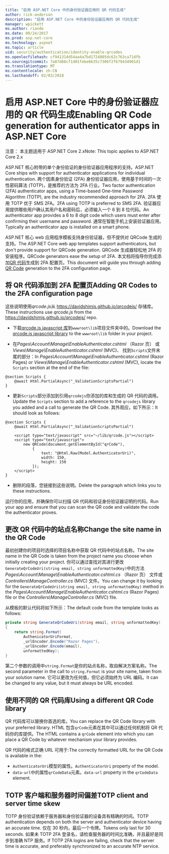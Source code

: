 ```yaml
---
title: "启用 ASP.NET Core 中的身份验证器应用的 QR 代码生成"
author: rick-anderson
description: "启用 ASP.NET Core 中的身份验证器应用的 QR 代码生成"
manager: wpickett
ms.author: riande
ms.date: 09/24/2017
ms.prod: asp.net-core
ms.technology: aspnet
ms.topic: article
uid: security/authentication/identity-enable-qrcodes
ms.openlocfilehash: cf941314d54aa4a7bd1724805dc62c763ca71dfb
ms.sourcegitcommit: 7a87d66cf1d01febe6635c7306f2f679434901d1
ms.translationtype: MT
ms.contentlocale: zh-CN
ms.lasthandoff: 02/03/2018
---
```

# <a name="enabling-qr-code-generation-for-authenticator-apps-in-aspnet-core"></a><span data-ttu-id="22537-103">启用 ASP.NET Core 中的身份验证器应用的 QR 代码生成</span><span class="sxs-lookup"><span data-stu-id="22537-103">Enabling QR Code generation for authenticator apps in ASP.NET Core</span></span>

<span data-ttu-id="22537-104">注意： 本主题适用于 ASP.NET Core 2.x</span><span class="sxs-lookup"><span data-stu-id="22537-104">Note: This topic applies to ASP.NET Core 2.x</span></span>

<span data-ttu-id="22537-105">ASP.NET 核心附带的单个身份验证的身份验证器应用程序的支持。</span><span class="sxs-lookup"><span data-stu-id="22537-105">ASP.NET Core ships with support for authenticator applications for individual authentication.</span></span> <span data-ttu-id="22537-106">两个因素身份验证 (2FA) 身份验证器应用，使用基于时间的一次性密码算法 (TOTP)，是推荐的方法为 2FA 行业。</span><span class="sxs-lookup"><span data-stu-id="22537-106">Two factor authentication (2FA) authenticator apps, using a Time-based One-time Password Algorithm (TOTP), are the industry recommended approach for 2FA.</span></span> <span data-ttu-id="22537-107">2FA 使用 TOTP 优于 SMS 2FA。</span><span class="sxs-lookup"><span data-stu-id="22537-107">2FA using TOTP is preferred to SMS 2FA.</span></span> <span data-ttu-id="22537-108">验证器应用提供哪些用户确认其用户名和密码后，必须输入一个 6 到 8 位代码。</span><span class="sxs-lookup"><span data-stu-id="22537-108">An authenticator app provides a 6 to 8 digit code which users must enter after confirming their username and password.</span></span> <span data-ttu-id="22537-109">通常在智能手机上安装验证器应用。</span><span class="sxs-lookup"><span data-stu-id="22537-109">Typically an authenticator app is installed on a smart phone.</span></span>

<span data-ttu-id="22537-110">ASP.NET 核心 web 应用程序模板支持身份验证器，但不提供对 QRCode 生成的支持。</span><span class="sxs-lookup"><span data-stu-id="22537-110">The ASP.NET Core web app templates support authenticators, but don't provide support for QRCode generation.</span></span> <span data-ttu-id="22537-111">QRCode 生成器轻松地 2FA 的安装程序。</span><span class="sxs-lookup"><span data-stu-id="22537-111">QRCode generators ease the setup of 2FA.</span></span> <span data-ttu-id="22537-112">本文档将指导你完成添加[QR 代码](https://wikipedia.org/wiki/QR_code)生成到 2FA 配置页。</span><span class="sxs-lookup"><span data-stu-id="22537-112">This document will guide you through adding [QR Code](https://wikipedia.org/wiki/QR_code) generation to the 2FA configuration page.</span></span>

## <a name="adding-qr-codes-to-the-2fa-configuration-page"></a><span data-ttu-id="22537-113">将 QR 代码添加到 2FA 配置页</span><span class="sxs-lookup"><span data-stu-id="22537-113">Adding QR Codes to the 2FA configuration page</span></span>

<span data-ttu-id="22537-114">这些说明使用*qrcode.js*从 https://davidshimjs.github.io/qrcodejs/ 存储库。</span><span class="sxs-lookup"><span data-stu-id="22537-114">These instructions use *qrcode.js* from the https://davidshimjs.github.io/qrcodejs/ repo.</span></span>

* <span data-ttu-id="22537-115">下载[qrcode.js javascript 库](https://davidshimjs.github.io/qrcodejs/)到`wwwroot\lib`项目文件夹中的。</span><span class="sxs-lookup"><span data-stu-id="22537-115">Download the [qrcode.js javascript library](https://davidshimjs.github.io/qrcodejs/) to the `wwwroot\lib` folder in your project.</span></span>

* <span data-ttu-id="22537-116">在*Pages\Account\Manage\EnableAuthenticator.cshtml* （Razor 页） 或*Views\Manage\EnableAuthenticator.cshtml* (MVC)、 找到`Scripts`文件末尾的部分：</span><span class="sxs-lookup"><span data-stu-id="22537-116">In *Pages\Account\Manage\EnableAuthenticator.cshtml* (Razor Pages) or *Views\Manage\EnableAuthenticator.cshtml* (MVC), locate the `Scripts` section at the end of the file:</span></span>

```cshtml
@section Scripts {
    @await Html.PartialAsync("_ValidationScriptsPartial")
}
```

* <span data-ttu-id="22537-117">更新`Scripts`部分添加到引用`qrcodejs`你添加的库和生成的 QR 代码的调用。</span><span class="sxs-lookup"><span data-stu-id="22537-117">Update the `Scripts` section to add a reference to the `qrcodejs` library you added and a call to generate the QR Code.</span></span> <span data-ttu-id="22537-118">其外观应，如下所示：</span><span class="sxs-lookup"><span data-stu-id="22537-118">It should look as follows:</span></span>

```cshtml
@section Scripts {
    @await Html.PartialAsync("_ValidationScriptsPartial")

    <script type="text/javascript" src="~/lib/qrcode.js"></script>
    <script type="text/javascript">
        new QRCode(document.getElementById("qrCode"),
            {
                text: "@Html.Raw(Model.AuthenticatorUri)",
                width: 150,
                height: 150
            });
    </script>
}
```

* <span data-ttu-id="22537-119">删除的段落，您链接到这些说明。</span><span class="sxs-lookup"><span data-stu-id="22537-119">Delete the paragraph which links you to these instructions.</span></span>

<span data-ttu-id="22537-120">运行你的应用，并确保你可以扫描 QR 代码和验证身份验证器证明的代码。</span><span class="sxs-lookup"><span data-stu-id="22537-120">Run your app and ensure that you can scan the QR code and validate the code the authenticator proves.</span></span>

## <a name="change-the-site-name-in-the-qr-code"></a><span data-ttu-id="22537-121">更改 QR 代码中的站点名称</span><span class="sxs-lookup"><span data-stu-id="22537-121">Change the site name in the QR Code</span></span>

<span data-ttu-id="22537-122">最初创建你的项目时选择的项目名称中获取 QR 代码中的站点名称。</span><span class="sxs-lookup"><span data-stu-id="22537-122">The site name in the QR Code is taken from the project name you choose when initially creating your project.</span></span> <span data-ttu-id="22537-123">你可以通过查找对其进行更改`GenerateQrCodeUri(string email, string unformattedKey)`中的方法*Pages\Account\Manage\EnableAuthenticator.cshtml.cs* （Razor 页） 文件或*Controllers\ManageController.cs* (MVC) 文件。</span><span class="sxs-lookup"><span data-stu-id="22537-123">You can change it by looking for the `GenerateQrCodeUri(string email, string unformattedKey)` method in the *Pages\Account\Manage\EnableAuthenticator.cshtml.cs* (Razor Pages) file or the *Controllers\ManageController.cs* (MVC) file.</span></span> 

<span data-ttu-id="22537-124">从模板的默认代码将如下所示：</span><span class="sxs-lookup"><span data-stu-id="22537-124">The default code from the template looks as follows:</span></span>

```c#
private string GenerateQrCodeUri(string email, string unformattedKey)
{
    return string.Format(
        AuthenicatorUriFormat,
        _urlEncoder.Encode("Razor Pages"),
        _urlEncoder.Encode(email),
        unformattedKey);
}
```

<span data-ttu-id="22537-125">第二个参数的调用中`string.Format`是你的站点名称，取自解决方案名称。</span><span class="sxs-lookup"><span data-stu-id="22537-125">The second parameter in the call to `string.Format` is your site name, taken from your solution name.</span></span> <span data-ttu-id="22537-126">它可以更改为任何值，但它必须始终为 URL 编码。</span><span class="sxs-lookup"><span data-stu-id="22537-126">It can be changed to any value, but it must always be URL encoded.</span></span>

## <a name="using-a-different-qr-code-library"></a><span data-ttu-id="22537-127">使用不同的 QR 代码库</span><span class="sxs-lookup"><span data-stu-id="22537-127">Using a different QR Code library</span></span>

<span data-ttu-id="22537-128">QR 代码库可以替换你首选的库。</span><span class="sxs-lookup"><span data-stu-id="22537-128">You can replace the QR Code library with your preferred library.</span></span> <span data-ttu-id="22537-129">HTML 包含`qrCode`元素在其中可以通过任何机制将 QR 代码你的库提供。</span><span class="sxs-lookup"><span data-stu-id="22537-129">The HTML contains a `qrCode` element into which you can place a QR Code by whatever mechanism your library provides.</span></span>

<span data-ttu-id="22537-130">QR 代码的格式正确 URL 可用于:</span><span class="sxs-lookup"><span data-stu-id="22537-130">The correctly formatted URL for the QR Code is available in the:</span></span>

* <span data-ttu-id="22537-131">`AuthenticatorUri`模型的属性。</span><span class="sxs-lookup"><span data-stu-id="22537-131">`AuthenticatorUri` property of the model.</span></span>
* <span data-ttu-id="22537-132">`data-url`中的属性`qrCodeData`元素。</span><span class="sxs-lookup"><span data-stu-id="22537-132">`data-url` property in the `qrCodeData` element.</span></span> 

## <a name="totp-client-and-server-time-skew"></a><span data-ttu-id="22537-133">TOTP 客户端和服务器时间偏差</span><span class="sxs-lookup"><span data-stu-id="22537-133">TOTP client and server time skew</span></span>

<span data-ttu-id="22537-134">TOTP 身份验证依赖于服务器和身份验证器的设备具有精确的时间。</span><span class="sxs-lookup"><span data-stu-id="22537-134">TOTP authentication depends on both the server and authenticator device having an accurate time.</span></span> <span data-ttu-id="22537-135">仅在 30 秒内，最后一个令牌。</span><span class="sxs-lookup"><span data-stu-id="22537-135">Tokens only last for 30 seconds.</span></span> <span data-ttu-id="22537-136">如果未 TOTP 2FA 登录名，请检查服务器的时间比准确，并且最好是同步到准确 NTP 服务。</span><span class="sxs-lookup"><span data-stu-id="22537-136">If TOTP 2FA logins are failing, check that the server time is accurate, and preferably synchronized to an accurate NTP service.</span></span>
